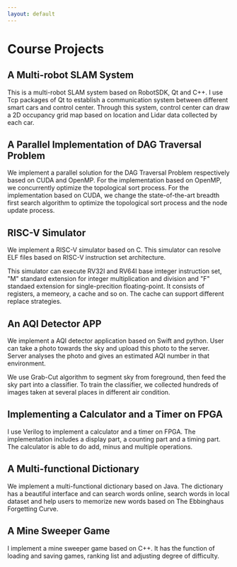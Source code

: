 ```yaml
---
layout: default
---
```

# [](#header-1)Course Projects
## [](#header-2)A Multi-robot SLAM System
This is a multi-robot SLAM system based on RobotSDK, Qt and C++. I use Tcp packages of Qt to establish a communication system between different smart cars and control center. Through this system, control center can draw a 2D occupancy grid map based on location and Lidar data collected by each car.

## [](#header-2)A Parallel Implementation of DAG Traversal Problem
We implement a parallel solution for the DAG Traversal Problem respectively based on CUDA and OpenMP. For the implementation based on OpenMP, we concurrently optimize the topological sort process. For the implementation based on CUDA, we change the state-of-the-art breadth first search algorithm to optimize the topological sort process and the node update process.

## [](#header-2)RISC-V Simulator
We implement a RISC-V simulator based on C. This simulator can resolve ELF files based on RISC-V instruction set architecture.

This simulator can execute RV32I and RV64I base imteger instruction set, "M" standard extension for integer multiplication and division and "F" standaed extension for single-precition floating-point. It consists of registers, a memeory,  a cache and so on. The cache can support different replace strategies.

## [](#header-2)An AQI Detector APP
We implement a AQI detector application based on Swift and python. User can take a photo towards the sky and upload this photo to the server. Server analyses the photo and gives an estimated AQI number in that environment.

We use Grab-Cut algorithm to segment sky from foreground, then feed the sky part into a classifier. To train the classifier, we collected hundreds of images taken at several places in different air condition.

## [](#header-2)Implementing a Calculator and a Timer on FPGA
I use Verilog to implement a calculator and a timer on FPGA. The implementation includes a display part, a counting part and a timing part. The calculator is able to do add, minus and multiple operations.

## [](#header-2)A Multi-functional Dictionary
We implement a multi-functional dictionary based on Java. The dictionary has a beautiful interface and can search words online, search words in local dataset and help users to memorize new words based on The Ebbinghaus Forgetting Curve.

## [](#header-2)A Mine Sweeper Game
I implement a mine sweeper game based on C++. It has the function of loading and saving games, ranking list and adjusting degree of difficulty.
